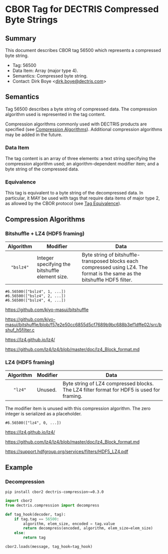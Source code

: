 # CBOR Tag for DECTRIS Compressed Byte Strings

## Summary

This document describes CBOR tag 56500 which represents a compressed byte string.

* Tag: 56500
* Data Item: Array (major type 4).
* Semantics: Compressed byte string.
* Contact: Dirk Boye <<dirk.boye@dectris.com>>

## Semantics

Tag 56500 describes a byte string of compressed data. The compression algorithm used is represented in the tag content.

Compression algorithms commonly used with DECTRIS products are specified (see [Compression Algorithms](#compression-algorithms)). Additional compression algorithms may be added in the future.

### Data Item

The tag content is an array of three elements: a text string specifying the compression algorithm used; an algorithm-dependent modifier item; and a byte string of the compressed data.

### Equivalence

This tag is equivalent to a byte string of the decompressed data. In particular, it MAY be used with tags that require data items of major type 2, as allowed by the CBOR protocol (see [Tag Equivalence]).

[Tag Equivalence]: https://www.ietf.org/archive/id/draft-ietf-cbor-packed-08.html#name-tag-equivalence

## Compression Algorithms

### Bitshuffle + LZ4 (HDF5 framing)

| Algorithm | Modifier | Data |
|:---------:|----------|------|
| `"bslz4"` | Integer specifying the bitshuffle element size. | Byte string of bitshuffle-transposed blocks each compressed using LZ4. The format is the same as the bitshuffle HDF5 filter. |

```
#6.56500(["bslz4", 1, ...])
#6.56500(["bslz4", 2, ...])
#6.56500(["bslz4", 4, ...])
```

https://github.com/kiyo-masui/bitshuffle

https://github.com/kiyo-masui/bitshuffle/blob/f57e2e50cc6855d5cf7689b9bc688b3ef1dffe02/src/bshuf_h5filter.c

https://lz4.github.io/lz4/

https://github.com/lz4/lz4/blob/master/doc/lz4_Block_format.md

### LZ4 (HDF5 framing)

| Algorithm | Modifier | Data |
|:---------:|----------|------|
| `"lz4"` | Unused. | Byte string of LZ4 compressed blocks. The LZ4 filter format for HDF5 is used for framing. |

The modifier item is unused with this compression algorithm. The zero integer is serialized as a placeholder.

```
#6.56500(["lz4", 0, ...])
```

https://lz4.github.io/lz4/

https://github.com/lz4/lz4/blob/master/doc/lz4_Block_format.md

https://support.hdfgroup.org/services/filters/HDF5_LZ4.pdf

## Example

### Decompression

`pip install cbor2 dectris-compression~=0.3.0`

```python
import cbor2
from dectris.compression import decompress

def tag_hook(decoder, tag):
    if tag.tag == 56500:
        algorithm, elem_size, encoded = tag.value
        return decompress(encoded, algorithm, elem_size=elem_size)
    else:
        return tag

cbor2.loads(message, tag_hook=tag_hook)
```
